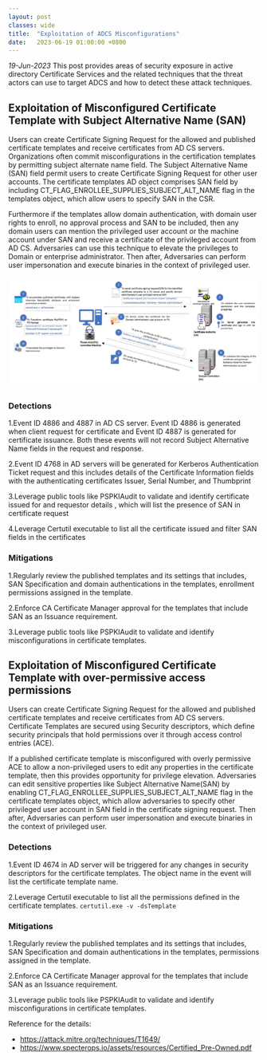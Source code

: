 ```yaml
---
layout: post
classes: wide
title:  "Exploitation of ADCS Misconfigurations"
date:   2023-06-19 01:00:00 +0800
--- 
```

*19-Jun-2023* 
This post provides areas of security exposure in active directory Certificate Services and the related techniques that the threat actors can use to target ADCS and how to detect these attack techniques. 


## Exploitation of Misconfigured Certificate Template with Subject Alternative Name (SAN)

Users can create Certificate Signing Request for the allowed and published certificate templates and receive certificates from AD CS servers. Organizations often commit misconfigurations in the certification templates by permitting subject alternate name field. The Subject Alternative Name (SAN) field permit users to create Certificate Signing Request for other user accounts. The certificate templates AD object comprises  SAN field by including CT_FLAG_ENROLLEE_SUPPLIES_SUBJECT_ALT_NAME flag in the templates object, which allow users to specify SAN in the CSR. 

Furthermore if the templates allow domain authentication, with domain user rights to enroll, no approval process and SAN to be included, then any domain users can mention the privileged user account or the machine account under SAN and receive a certificate of the privileged account from AD CS. Adversaries can use this technique to elevate the privileges to Domain or enterprise administrator. Then after, Adversaries can perform user impersonation and execute binaries in the context of privileged user.

![SAN_Abuse](/image/san.JPG)

### Detections

1.Event ID 4886 and 4887 in AD CS server. Event ID 4886 is generated when client request for certificate and Event ID 4887 is generated for certificate issuance. Both these events will not record Subject Alternative Name fields in the request and response.

2.Event ID 4768 in AD servers will be generated for  Kerberos Authentication Ticket request and this includes details of the Certificate Information fields with the authenticating certificates Issuer, Serial Number, and Thumbprint

3.Leverage public tools like PSPKIAudit to validate and identify certificate issued for and requestor details , which will list the presence of SAN in certificate request 

4.Leverage Certutil executable to list all the certificate issued and filter SAN fields in the certificates

### Mitigations

1.Regularly review the published templates and its settings that includes, SAN Specification and domain authentications in the templates, enrollment permissions assigned in the template.

2.Enforce CA Certificate Manager approval for the templates that include SAN as an Issuance requirement.

3.Leverage public tools like PSPKIAudit to validate and identify misconfigurations in certificate templates. 

## Exploitation of Misconfigured Certificate Template with over-permissive access  permissions

Users can create Certificate Signing Request for the allowed and published certificate templates and receive certificates from AD CS servers. Certificate Templates are secured using Security descriptors, which define security principals that hold permissions over it through access control entries (ACE). 

If a published certificate template is misconfigured with overly permissive ACE to allow a non-privileged users to edit any properties in the certificate template, then this provides opportunity for privilege elevation. Adversaries can edit sensitive properties like Subject Alternative Name(SAN) by enabling CT_FLAG_ENROLLEE_SUPPLIES_SUBJECT_ALT_NAME flag in the certificate templates object, which allow adversaries to specify other privileged user account in SAN field in the certificate signing request. Then after, Adversaries can perform user impersonation and execute binaries in the context of privileged user.

### Detections

1.Event ID 4674 in AD server will be triggered for any changes in security descriptors for the certificate templates. The object name in the event will list the certificate template name.

2.Leverage Certutil executable to list all the permissions defined in the certificate templates.
`certutil.exe -v -dsTemplate`

### Mitigations

1.Regularly review the published templates and its settings that includes, SAN Specification and domain authentications in the templates, permissions assigned in the template.

2.Enforce CA Certificate Manager approval for the templates that include SAN as an Issuance requirement.

3.Leverage public tools like PSPKIAudit to validate and identify misconfigurations in certificate templates.


Reference for the details:
- <https://attack.mitre.org/techniques/T1649/>
- <https://www.specterops.io/assets/resources/Certified_Pre-Owned.pdf>


